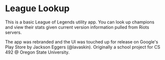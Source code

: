 # League Lookup

This is a basic League of Legends utility app. You can look up champions and view their stats given current version information pulled from Riots servers.

The app was rebranded and the UI was touched up for release on Google's Play Store by Jackson Eggers (@lavaskin). Originally a school project for CS 492 @ Oregon State University.
